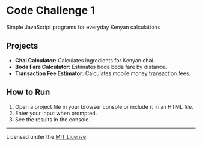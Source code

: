 # Code Challenge 1

Simple JavaScript programs for everyday Kenyan calculations.

## Projects

- **Chai Calculator:** Calculates ingredients for Kenyan chai.  
- **Boda Fare Calculator:** Estimates boda boda fare by distance.  
- **Transaction Fee Estimator:** Calculates mobile money transaction fees.

## How to Run

1. Open a project file in your browser console or include it in an HTML file.
2. Enter your input when prompted.
3. See the results in the console.

---

Licensed under the [MIT License](LICENSE).